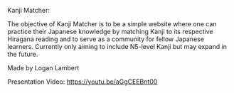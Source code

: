 Kanji Matcher:

The objective of Kanji Matcher is to be a simple website where one can practice their Japanese
knowledge by matching Kanji to its respective Hiragana reading and to serve as a community for
fellow Japanese learners. Currently only aiming to include N5-level Kanji but may expand in the
future.

Made by Logan Lambert


Presentation Video: https://youtu.be/aGgCEEBnt00
